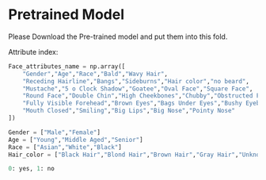 # Pretrained Model

Please Download the Pre-trained model and put them into this fold.


Attribute index:

```python
Face_attributes_name = np.array([
    "Gender","Age","Race","Bald","Wavy Hair",
    "Receding Hairline","Bangs","Sideburns","Hair color","no beard",
    "Mustache","5 o Clock Shadow","Goatee","Oval Face","Square Face",
    "Round Face","Double Chin","High Cheekbones","Chubby","Obstructed Forehead",
    "Fully Visible Forehead","Brown Eyes","Bags Under Eyes","Bushy Eyebrows","Arched Eyebrows",
    "Mouth Closed","Smiling","Big Lips","Big Nose","Pointy Nose"
])

Gender = ["Male","Female"]
Age = ["Young","Middle Aged","Senior"]
Race = ["Asian","White","Black"]
Hair_color = ["Black Hair","Blond Hair","Brown Hair","Gray Hair","Unknown Hair"]

0: yes, 1: no
```

